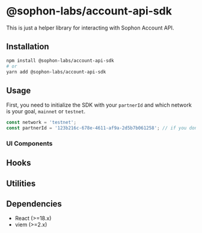 # @sophon-labs/account-api-sdk

This is just a helper library for interacting with Sophon Account API.

## Installation

```bash
npm install @sophon-labs/account-api-sdk
# or
yarn add @sophon-labs/account-api-sdk
```

## Usage
First, you need to initialize the SDK with your `partnerId` and which network is your goal, `mainnet` or `testnet`.

```ts
const network = 'testnet';
const partnerId = '123b216c-678e-4611-af9a-2d5b7b061258'; // if you don't have a partnerId, get in touch with us


```

### UI Components

## Hooks

## Utilities

## Dependencies

- React (>=18.x)
- viem (>=2.x)
